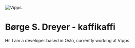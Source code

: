 <!--
**kaffikaffi/kaffikaffi** is a ✨ _special_ ✨ repository because its `README.md` (this file) appears on your GitHub profile.

Here are some ideas to get you started:

- 🔭 I’m currently working on ...
- 🌱 I’m currently learning ...
- 👯 I’m looking to collaborate on ...
- 🤔 I’m looking for help with ...
- 💬 Ask me about ...
- 📫 How to reach me: ...
- 😄 Pronouns: ...

-->
![Vipps](https://media2.giphy.com/media/TIQDWB13Kwn1xa321o/giphy.gif). 
# Børge S. Dreyer - kaffikaffi  
Hi! I am a developer based in Oslo, currently working at Vipps. 

